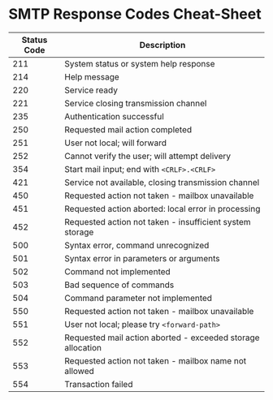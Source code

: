 # SMTP Response Codes Cheat-Sheet

| Status Code | Description                                                 |
| ----------- | ----------------------------------------------------------- |
| 211         | System status or system help response                       |
| 214         | Help message                                                |
| 220         | Service ready                                               |
| 221         | Service closing transmission channel                        |
| 235         | Authentication successful                                   |
| 250         | Requested mail action completed                             |
| 251         | User not local; will forward                                |
| 252         | Cannot verify the user; will attempt delivery               |
| 354         | Start mail input; end with `<CRLF>.<CRLF>`                  |
| 421         | Service not available, closing transmission channel         |
| 450         | Requested action not taken - mailbox unavailable            |
| 451         | Requested action aborted: local error in processing         |
| 452         | Requested action not taken - insufficient system storage    |
| 500         | Syntax error, command unrecognized                          |
| 501         | Syntax error in parameters or arguments                     |
| 502         | Command not implemented                                     |
| 503         | Bad sequence of commands                                    |
| 504         | Command parameter not implemented                           |
| 550         | Requested action not taken - mailbox unavailable            |
| 551         | User not local; please try `<forward-path>`                 |
| 552         | Requested mail action aborted - exceeded storage allocation |
| 553         | Requested action not taken - mailbox name not allowed       |
| 554         | Transaction failed                                          |
